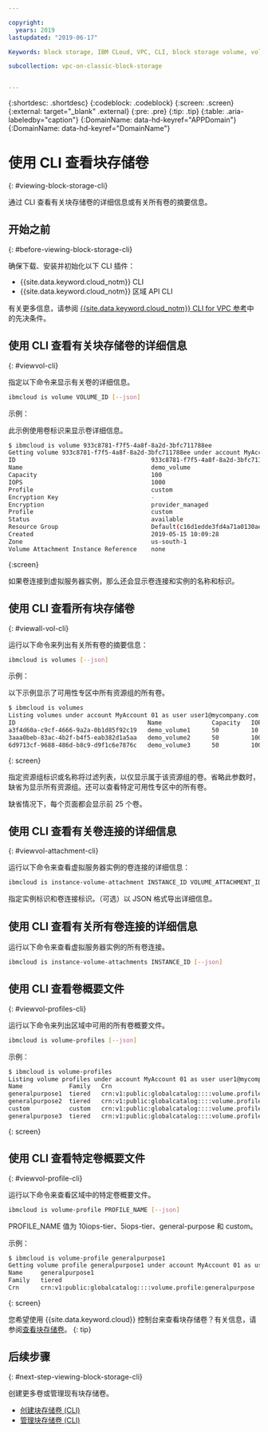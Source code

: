 ```yaml
---

copyright:
  years: 2019
lastupdated: "2019-06-17"

Keywords: block storage, IBM CLoud, VPC, CLI, block storage volume, volume, IOPS

subcollection: vpc-on-classic-block-storage


---
```


{:shortdesc: .shortdesc}
{:codeblock: .codeblock}
{:screen: .screen}
{:external: target="_blank" .external}
{:pre: .pre}
{:tip: .tip}
{:table: .aria-labeledby="caption"}
{:DomainName: data-hd-keyref="APPDomain"}
{:DomainName: data-hd-keyref="DomainName"}

# 使用 CLI 查看块存储卷
{: #viewing-block-storage-cli}

通过 CLI 查看有关块存储卷的详细信息或有关所有卷的摘要信息。

## 开始之前
{: #before-viewing-block-storage-cli}

确保下载、安装并初始化以下 CLI 插件：

* {{site.data.keyword.cloud_notm}} CLI
* {{site.data.keyword.cloud_notm}} 区域 API CLI

有关更多信息，请参阅 [{{site.data.keyword.cloud_notm}} CLI for VPC 参考](/docs/vpc-infrastructure-cli-plugin?topic=vpc-infrastructure-cli-plugin-vpc-reference)中的先决条件。

## 使用 CLI 查看有关块存储卷的详细信息
{: #viewvol-cli}

指定以下命令来显示有关卷的详细信息。

```bash
ibmcloud is volume VOLUME_ID [--json]
```

示例：

此示例使用卷标识来显示卷详细信息。

```bash
$ ibmcloud is volume 933c8781-f7f5-4a8f-8a2d-3bfc711788ee
Getting volume 933c8781-f7f5-4a8f-8a2d-3bfc711788ee under account MyAccount01 as user user1@mycompany.com...
ID                                      933c8781-f7f5-4a8f-8a2d-3bfc711788ee
Name                                    demo_volume
Capacity                                100
IOPS                                    1000
Profile                                 custom
Encryption Key                          -
Encryption                              provider_managed
Profile                                 custom
Status                                  available
Resource Group                          Default(c16d1edde3fd4a71a0130aed371405a0)
Created                                 2019-05-15 10:09:28
Zone                                    us-south-1
Volume Attachment Instance Reference    none
```
{:screen}

如果卷连接到虚拟服务器实例，那么还会显示卷连接和实例的名称和标识。

## 使用 CLI 查看所有块存储卷
{: #viewall-vol-cli}

运行以下命令来列出有关所有卷的摘要信息：

```bash
ibmcloud is volumes [--json]
```

示例：

以下示例显示了可用性专区中所有资源组的所有卷。  

```bash
$ ibmcloud is volumes
Listing volumes under account MyAccount 01 as user user1@mycompany.com...
ID                                     Name              Capacity   IOPS   Auto Delete   Encryption        Profile         Created               Status      Zone         Resource Group
a3f4d60a-c9cf-4666-9a2a-0b1d85f92c19   demo_volume1      50         10     Manual        provider managed  generalpurpose   2019-06-30 11:04:46  pending     us-south-1   (c16d1edd-.)
3aaa0beb-83ac-4b2f-b4f5-eab382d1a5aa   demo_volume2      50         100    Manual        provider managed  custom           2019-06-30 10:26:34  available   us-south-1   (c16d1edd-.)
6d9713cf-9688-486d-b8c9-d9f1c6e7876c   demo_volume3      50         100    Manual        provider managed  custom           2019-06-30 10:39:24  available   us-south-1   (c16d1edd-.)
```
{: screen}

指定资源组标识或名称将过滤列表，以仅显示属于该资源组的卷。省略此参数时，缺省为显示所有资源组。还可以查看特定可用性专区中的所有卷。

缺省情况下，每个页面都会显示前 25 个卷。

## 使用 CLI 查看有关卷连接的详细信息
{: #viewvol-attachment-cli}

运行以下命令来查看虚拟服务器实例的卷连接的详细信息：

```bash
ibmcloud is instance-volume-attachment INSTANCE_ID VOLUME_ATTACHMENT_ID [--json]
```

指定实例标识和卷连接标识。（可选）以 JSON 格式导出详细信息。

## 使用 CLI 查看有关所有卷连接的详细信息

运行以下命令来查看虚拟服务器实例的所有卷连接。

```bash
ibmcloud is instance-volume-attachments INSTANCE_ID [--json]
```

## 使用 CLI 查看卷概要文件
{: #viewvol-profiles-cli}

运行以下命令来列出区域中可用的所有卷概要文件。

```bash
ibmcloud is volume-profiles [--json]
```

示例：

```bash
$ ibmcloud is volume-profiles
Listing volume profiles under account MyAccount 01 as user user1@mycompany.com...
Name             Family   Crn
generalpurpose1  tiered   crn:v1:public:globalcatalog::::volume.profile:generalpurpose
generalpurpose2  tiered   crn:v1:public:globalcatalog::::volume.profile:generalpurpose
custom           custom   crn:v1:public:globalcatalog::::volume.profile:custom
generalpurpose3  tiered   crn:v1:public:globalcatalog::::volume.profile:generalpurpose
```
{: screen}

## 使用 CLI 查看特定卷概要文件
{: #viewvol-profile-cli}

运行以下命令来查看区域中的特定卷概要文件。

```bash
ibmcloud is volume-profile PROFILE_NAME [--json]
```

PROFILE_NAME 值为 10iops-tier、5iops-tier、general-purpose 和 custom。

示例：

```bash
$ ibmcloud is volume-profile generalpurpose1
Getting volume profile generalpurpose1 under account MyAccount 01 as user user1@mycompany.com...
Name     generalpurpose1
Family   tiered
Crn      crn:v1:public:globalcatalog::::volume.profile:generalpurpose
```
{: screen}

您希望使用 {{site.data.keyword.cloud}} 控制台来查看块存储卷？有关信息，请参阅[查看块存储卷](/docs/vpc-on-classic-block-storage?topic=vpc-on-classic-block-storage-viewing-block-storage)。
{: tip}

## 后续步骤
{: #next-step-viewing-block-storage-cli}

创建更多卷或管理现有块存储卷。

* [创建块存储卷 (CLI)](/docs/vpc-on-classic-block-storage?topic=vpc-on-classic-block-storage-creating-block-storage-cli)
* [管理块存储卷 (CLI)](/docs/vpc-on-classic-block-storage?topic=vpc-on-classic-block-storage-managing-block-storage-cli)
